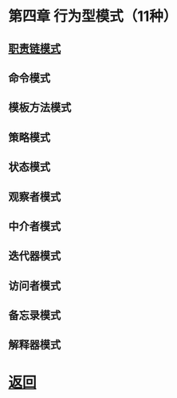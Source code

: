 # 第四章 行为型模式（11种）

## [职责链模式](./职责链模式.md)

## 命令模式

## 模板方法模式

## 策略模式

## 状态模式

## 观察者模式

## 中介者模式

## 迭代器模式

## 访问者模式

## 备忘录模式

## 解释器模式

# [返回](../README.md)